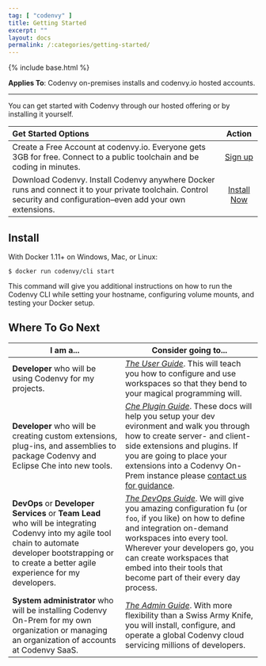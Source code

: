 ```yaml
---
tag: [ "codenvy" ]
title: Getting Started
excerpt: ""
layout: docs
permalink: /:categories/getting-started/
---
```

{% include base.html %}


**Applies To**: Codenvy on-premises installs and codenvy.io hosted accounts.

---
You can get started with Codenvy through our hosted offering or by installing it yourself.

| Get Started Options | Action |
|:--- | :---: |
|Create a Free Account at codenvy.io. Everyone gets 3GB for free. Connect to a public toolchain and be coding in minutes.| [Sign up](https://codenvy.io/site/create-account)
|Download Codenvy. Install Codenvy anywhere Docker runs and connect it to your private toolchain. Control security and configuration–even add your own extensions.|[Install Now]({{base}}docs/getting-started/getting-started/index.html#install)

## Install
With Docker 1.11+ on Windows, Mac, or Linux:
```
$ docker run codenvy/cli start
```
This command will give you additional instructions on how to run the Codenvy CLI while setting your hostname, configuring volume mounts, and testing your Docker setup.


## Where To Go Next
| I am a...   | Consider going to... |
| --- | --- |
| **Developer** who will be using Codenvy for my projects. | [*The User Guide*]({{base}}/docs/getting-started/admin-intro/index.html). This will teach you how to configure and use workspaces so that they bend to your magical programming will. |
| **Developer** who will be creating custom extensions, plug-ins, and assemblies to package Codenvy and Eclipse Che into new tools. | [*Che Plugin Guide*](). These docs will help you setup your dev evironment and walk you through how to create server- and client-side extensions and plugins. If you are going to place your extensions into a Codenvy On-Prem instance please [contact us for guidance](https://codenvy.com/contact/questions/). |
| **DevOps** or **Developer Services** or **Team Lead** who will be integrating Codenvy into my agile tool chain to automate developer bootstrapping or to create a better agile experience for my developers. | [*The DevOps Guide*]({{base}}/docs/integration-guide/workspace-automation/index.html). We will give you amazing configuration fu (or `foo`, if you like) on how to define and integration on-demand workspaces into every tool. Wherever your developers go, you can create workspaces that embed into their tools that become part of their every day process. |
| **System administrator** who will be installing Codenvy On-Prem for my own organization or managing an organization of accounts at Codenvy SaaS. | [*The Admin Guide*]({{base}}/docs/admin-guide/installation/index.html). With more flexibility than a Swiss Army Knife, you will install, configure, and operate a global Codenvy cloud servicing millions of developers. |
